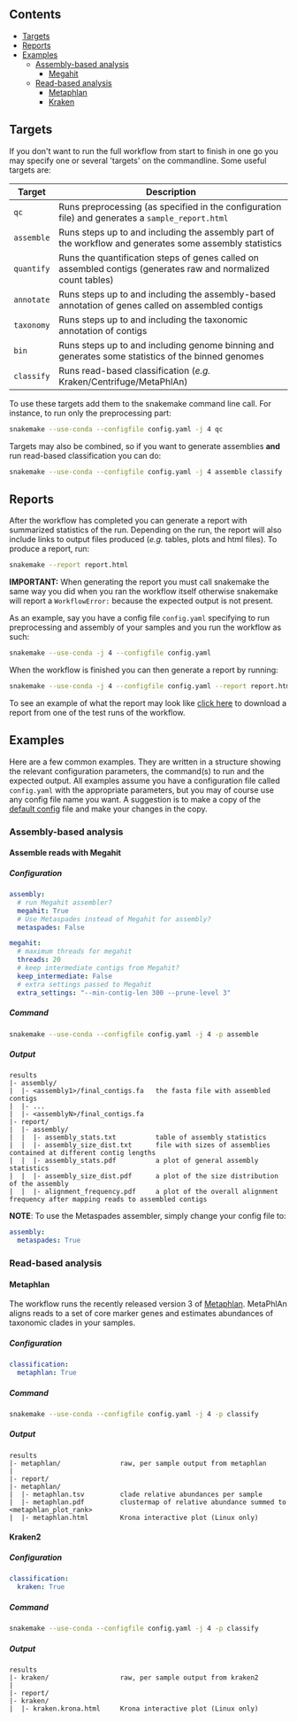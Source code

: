 ## Contents

- [Targets](#targets)
- [Reports](#reports)
- [Examples](#examples)
  - [Assembly-based analysis](#assembly-based-analysis)
    - [Megahit](#assemble-reads-with-megahit)
  - [Read-based analysis](#read-based-analysis)
    - [Metaphlan](#metaphlan)
    - [Kraken](#kraken2)

## Targets
If you don't want to run the full workflow from start to finish in one go you may specify one or several 'targets' on the commandline. Some useful targets are:

| Target | Description |
| ------ | ----------- |
| `qc`   | Runs preprocessing (as specified in the configuration file) and generates a `sample_report.html`|
| `assemble` | Runs steps up to and including the assembly part of the workflow and generates some assembly statistics|
| `quantify` | Runs the quantification steps of genes called on assembled contigs (generates raw and normalized count tables)|
| `annotate` | Runs steps up to and including the assembly-based annotation of genes called on assembled contigs|
| `taxonomy` | Runs steps up to and including the taxonomic annotation of contigs|
| `bin` | Runs steps up to and including genome binning and generates some statistics of the binned genomes|
| `classify` | Runs read-based classification (_e.g._ Kraken/Centrifuge/MetaPhlAn)|

To use these targets add them to the snakemake command line call. For instance, to run only the preprocessing part:

```bash
snakemake --use-conda --configfile config.yaml -j 4 qc
```

Targets may also be combined, so if you want to generate assemblies **and** run read-based classification you can do:

```bash
snakemake --use-conda --configfile config.yaml -j 4 assemble classify
```

## Reports
After the workflow has completed you can generate a report with summarized statistics of the run. Depending on the run, the report will also include links to output files produced (_e.g._ tables, plots and html files). To produce a report, run:

```bash
snakemake --report report.html
```

**IMPORTANT:** When generating the report you must call snakemake the same way you did when you ran the workflow itself otherwise snakemake will report a `WorkflowError:` because the expected output is not present.

As an example, say you have a config file `config.yaml` specifying to run preprocessing and assembly of your samples and you run the workflow as such: 

```bash
snakemake --use-conda -j 4 --configfile config.yaml
```

When the workflow is finished you can then generate a report by running:
```bash
snakemake --use-conda -j 4 --configfile config.yaml --report report.html
```

To see an example of what the report may look like [click here](https://github.com/NBISweden/nbis-meta/suites/767398678/artifacts/7993795) to download a report from one of the test runs of the workflow.

## Examples
Here are a few common examples. They are written in a structure showing the relevant configuration parameters, the command(s) to run and the expected output. All examples assume you have a configuration file called `config.yaml` with the appropriate parameters, but you may of course use any config file name you want. A suggestion is to make a copy of the [default config](https://github.com/NBISweden/nbis-meta/blob/master/config/config.yaml) file and make your changes in the copy.

### Assembly-based analysis

#### Assemble reads with Megahit

##### Configuration
```yaml
assembly:
  # run Megahit assembler?
  megahit: True
  # Use Metaspades instead of Megahit for assembly?
  metaspades: False

megahit:
  # maximum threads for megahit
  threads: 20
  # keep intermediate contigs from Megahit?
  keep_intermediate: False
  # extra settings passed to Megahit
  extra_settings: "--min-contig-len 300 --prune-level 3"
```

##### Command
```bash
snakemake --use-conda --configfile config.yaml -j 4 -p assemble
```

##### Output
```
results
|- assembly/               
|  |- <assembly1>/final_contigs.fa   the fasta file with assembled contigs
|  |- ...
|  |- <assemblyN>/final_contigs.fa   
|- report/
|  |- assembly/
|  |  |- assembly_stats.txt          table of assembly statistics         
|  |  |- assembly_size_dist.txt      file with sizes of assemblies contained at different contig lengths
|  |  |- assembly_stats.pdf          a plot of general assembly statistics
|  |  |- assembly_size_dist.pdf      a plot of the size distribution of the assembly
|  |  |- alignment_frequency.pdf     a plot of the overall alignment frequency after mapping reads to assembled contigs
```

**NOTE**: To use the Metaspades assembler, simply change your config file to:

```yaml
assembly:
  metaspades: True
```

### Read-based analysis

#### Metaphlan

The workflow runs the recently released version 3 of [Metaphlan](https://github.com/biobakery/MetaPhlAn). MetaPhlAn aligns reads to a set of core marker genes and estimates abundances of taxonomic clades in your samples. 

##### Configuration
```yaml
classification:
  metaphlan: True
```

##### Command
```bash
snakemake --use-conda --configfile config.yaml -j 4 -p classify
```

##### Output
```
results
|- metaphlan/               raw, per sample output from metaphlan 
|
|- report/
|- metaphlan/               
|  |- metaphlan.tsv         clade relative abundances per sample
|  |- metaphlan.pdf         clustermap of relative abundance summed to <metaphlan_plot_rank>
|  |- metaphlan.html        Krona interactive plot (Linux only)
```

#### Kraken2

##### Configuration
```yaml
classification:
  kraken: True
```
##### Command
```bash
snakemake --use-conda --configfile config.yaml -j 4 -p classify
```

##### Output
```
results
|- kraken/                  raw, per sample output from kraken2
|
|- report/
|- kraken/               
|  |- kraken.krona.html     Krona interactive plot (Linux only)
```